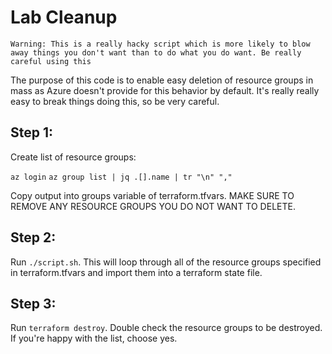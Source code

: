 # Lab Cleanup

`Warning: This is a really hacky script which is more likely to blow away things you don't want than to do what you do want. Be really careful using this`

The purpose of this code is to enable easy deletion of resource groups in mass as Azure doesn't provide for this behavior by default. It's really really easy to break things doing this, so be very careful.

## Step 1:
Create list of resource groups:

`az login`
`az group list | jq .[].name | tr "\n" ","`

Copy output into groups variable of terraform.tfvars. MAKE SURE TO REMOVE ANY RESOURCE GROUPS YOU DO NOT WANT TO DELETE.

## Step 2:
Run `./script.sh`. This will loop through all of the resource groups specified in terraform.tfvars and import them into a terraform state file.

## Step 3:
Run `terraform destroy`. Double check the resource groups to be destroyed. If you're happy with the list, choose yes.
